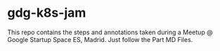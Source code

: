 # gdg-k8s-jam

This repo contains the steps and annotations taken during a Meetup @ Google Startup Space ES, Madrid. Just follow the Part MD Files.
